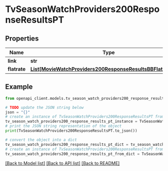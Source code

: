 # TvSeasonWatchProviders200ResponseResultsPT


## Properties

Name | Type | Description | Notes
------------ | ------------- | ------------- | -------------
**link** | **str** |  | [optional] 
**flatrate** | [**List[MovieWatchProviders200ResponseResultsBBFlatrateInner]**](MovieWatchProviders200ResponseResultsBBFlatrateInner.md) |  | [optional] 

## Example

```python
from openapi_client.models.tv_season_watch_providers200_response_results_pt import TvSeasonWatchProviders200ResponseResultsPT

# TODO update the JSON string below
json = "{}"
# create an instance of TvSeasonWatchProviders200ResponseResultsPT from a JSON string
tv_season_watch_providers200_response_results_pt_instance = TvSeasonWatchProviders200ResponseResultsPT.from_json(json)
# print the JSON string representation of the object
print(TvSeasonWatchProviders200ResponseResultsPT.to_json())

# convert the object into a dict
tv_season_watch_providers200_response_results_pt_dict = tv_season_watch_providers200_response_results_pt_instance.to_dict()
# create an instance of TvSeasonWatchProviders200ResponseResultsPT from a dict
tv_season_watch_providers200_response_results_pt_from_dict = TvSeasonWatchProviders200ResponseResultsPT.from_dict(tv_season_watch_providers200_response_results_pt_dict)
```
[[Back to Model list]](../README.md#documentation-for-models) [[Back to API list]](../README.md#documentation-for-api-endpoints) [[Back to README]](../README.md)


